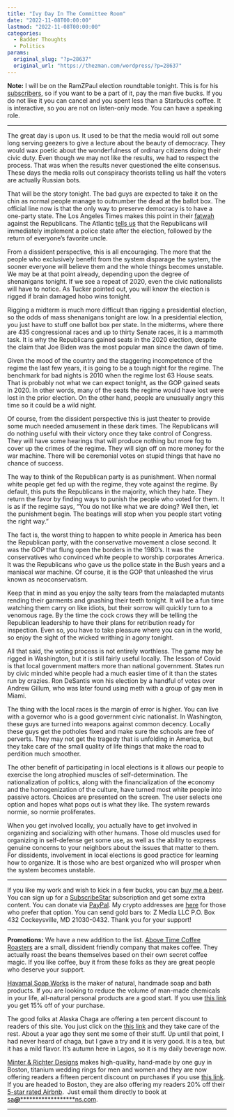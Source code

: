 ```yaml
---
title: "Ivy Day In The Committee Room"
date: "2022-11-08T00:00:00"
lastmod: "2022-11-08T00:00:00"
categories:
  - Badder Thoughts
  - Politics
params:
  original_slug: "?p=28637"
  original_url: "https://thezman.com/wordpress/?p=28637"
---
```


**Note:** I will be on the RamZPaul election roundtable tonight. This is
for his <a href="https://ramzpaul.gumroad.com/l/wfezh" rel="noopener"
target="_blank">subscribers</a>, so if you want to be a part of it, pay
the man five bucks. If you do not like it you can cancel and you spent
less than a Starbucks coffee. It is interactive, so you are not on
listen-only mode. You can have a speaking role.

------------------------------------------------------------------------

The great day is upon us. It used to be that the media would roll out
some long serving geezers to give a lecture about the beauty of
democracy. They would wax poetic about the wonderfulness of ordinary
citizens doing their civic duty. Even though we may not like the
results, we had to respect the process. That was when the results never
questioned the elite consensus. These days the media rolls out
conspiracy theorists telling us half the voters are actually Russian
bots.

That will be the story tonight. The bad guys are expected to take it on
the chin as normal people manage to outnumber the dead at the ballot
box. The official line now is that the only way to preserve democracy is
to have a one-party state. The Los Angeles Times makes this point in
their
[fatwah](https://www.msn.com/en-us/news/us/journalists-are-failing-americans-by-insisting-on-nonpartisanship-los-angeles-times-op-ed-writes/ar-AA13IuPi?ocid=msedgntp&cvid=be49e515faaf4f1bb00eab34004c2539)
against the Republicans. The Atlantic [tells
us](https://www.theatlantic.com/politics/archive/2022/11/gop-congress-2022-midterm-elections-rights/671996/)
that the Republicans will immediately implement a police state after the
election, followed by the return of everyone’s favorite uncle.

From a dissident perspective, this is all encouraging. The more that the
people who exclusively benefit from the system disparage the system, the
sooner everyone will believe them and the whole things becomes unstable.
We may be at that point already, depending upon the degree of
shenanigans tonight. If we see a repeat of 2020, even the civic
nationalists will have to notice. As Tucker pointed out, you will know
the election is rigged if brain damaged hobo wins tonight.

Rigging a midterm is much more difficult than rigging a presidential
election, so the odds of mass shenanigans tonight are low. In a
presidential election, you just have to stuff one ballot box per state.
In the midterms, where there are 435 congressional races and up to
thirty Senate races, it is a mammoth task. It is why the Republicans
gained seats in the 2020 election, despite the claim that Joe Biden was
the most popular man since the dawn of time.

Given the mood of the country and the staggering incompetence of the
regime the last few years, it is going to be a tough night for the
regime. The benchmark for bad nights is 2010 when the regime lost 63
House seats. That is probably not what we can expect tonight, as the GOP
gained seats in 2020. In other words, many of the seats the regime would
have lost were lost in the prior election. On the other hand, people are
unusually angry this time so it could be a wild night.

Of course, from the dissident perspective this is just theater to
provide some much needed amusement in these dark times. The Republicans
will do nothing useful with their victory once they take control of
Congress. They will have some hearings that will produce nothing but
more fog to cover up the crimes of the regime. They will sign off on
more money for the war machine. There will be ceremonial votes on stupid
things that have no chance of success.

The way to think of the Republican party is as punishment. When normal
white people get fed up with the regime, they vote against the regime.
By default, this puts the Republicans in the majority, which they hate.
They return the favor by finding ways to punish the people who voted for
them. It is as if the regime says, “You do not like what we are doing?
Well then, let the punishment begin. The beatings will stop when you
people start voting the right way.”

The fact is, the worst thing to happen to white people in America has
been the Republican party, with the conservative movement a close
second. It was the GOP that flung open the borders in the 1980’s. It was
the conservatives who convinced white people to worship corporates
America. It was the Republicans who gave us the police state in the Bush
years and a maniacal war machine. Of course, it is the GOP that
unleashed the virus known as neoconservatism.

Keep that in mind as you enjoy the salty tears from the maladapted
mutants rending their garments and gnashing their teeth tonight. It will
be a fun time watching them carry on like idiots, but their sorrow will
quickly turn to a venomous rage. By the time the cock crows they will be
telling the Republican leadership to have their plans for retribution
ready for inspection. Even so, you have to take pleasure where you can
in the world, so enjoy the sight of the wicked writhing in agony
tonight.

All that said, the voting process is not entirely worthless. The game
may be rigged in Washington, but it is still fairly useful locally. The
lesson of Covid is that local government matters more than national
government. States run by civic minded white people had a much easier
time of it than the states run by crazies. Ron DeSantis won his election
by a handful of votes over Andrew Gillum, who was later found using meth
with a group of gay men in Miami.

The thing with the local races is the margin of error is higher. You can
live with a governor who is a good government civic nationalist. In
Washington, these guys are turned into weapons against common decency.
Locally these guys get the potholes fixed and make sure the schools are
free of perverts. They may not get the tragedy that is unfolding in
America, but they take care of the small quality of life things that
make the road to perdition much smoother.

The other benefit of participating in local elections is it allows our
people to exercise the long atrophied muscles of self-determination. The
nationalization of politics, along with the financialization of the
economy and the homogenization of the culture, have turned most white
people into passive actors. Choices are presented on the screen. The
user selects one option and hopes what pops out is what they like. The
system rewards normie, so normie proliferates.

When you get involved locally, you actually have to get involved in
organizing and socializing with other humans. Those old muscles used for
organizing in self-defense get some use, as well as the ability to
express genuine concerns to your neighbors about the issues that matter
to them. For dissidents, involvement in local elections is good practice
for learning how to organize. It is those who are best organized who
will prosper when the system becomes unstable.

------------------------------------------------------------------------

If you like my work and wish to kick in a few bucks, you can
<a href="https://www.buymeacoffee.com/mujolulu" rel="noopener"
target="_blank">buy me a beer</a>. You can sign up for a
<a href="https://www.subscribestar.com/the-z-blog" rel="noopener"
target="_blank">SubscribeStar</a> subscription and get some extra
content. You can donate via <a
href="https://www.paypal.com/donate/?cmd=_s-xclick&amp;hosted_button_id=UDAS2Q8JYA6CN&amp;source=url"
rel="noopener" target="_blank">PayPal</a>. My crypto addresses are
<a href="https://thezman.com/wordpress/?page_id=22713" rel="noopener"
target="_blank">here</a> for those who prefer that option. You can send
gold bars to: Z Media LLC P.O. Box 432 Cockeysville, MD 21030-0432.
Thank you for your support!

------------------------------------------------------------------------

**Promotions:** We have a new addition to the list.
<a href="https://abovetimecoffee.com/" rel="noopener"
target="_blank">Above Time Coffee Roasters</a> are a small, dissident
friendly company that makes coffee. They actually roast the beans
themselves based on their own secret coffee magic. If you like coffee,
buy it from these folks as they are great people who deserve your
support.

<a href="https://havamalsoapworks.com/" rel="noopener"
target="_blank">Havamal Soap Works</a> is the maker of natural, handmade
soap and bath products. If you are looking to reduce the volume of
man-made chemicals in your life, all-natural personal products are a
good start. If you use
<a href="https://havamalsoapworks.com/discount/ZMAN" rel="noopener"
target="_blank">this link</a> you get 15% off of your purchase.

The good folks at Alaska Chaga are offering a ten percent discount to
readers of this site. You just click on the
<a href="https://alaskachaga.us/discount/ZMAN" rel="noopener noreferrer"
target="_blank">this link</a> and they take care of the rest. About a
year ago they sent me some of their stuff. Up until that point, I had
never heard of chaga, but I gave a try and it is very good. It is a tea,
but it has a mild flavor. It’s autumn here in Lagos, so it is my daily
beverage now.

<a href="https://www.minterandrichterdesigns.com/"
rel="noreferrer nofollow noopener" target="_blank">Minter &amp; Richter
Designs</a> makes high-quality, hand-made by one guy in Boston, titanium
wedding rings for men and women and they are now offering readers a
fifteen percent discount on purchases if you use
<a href="https://www.minterandrichterdesigns.com/discount/ZMAN"
rel="noreferrer nofollow noopener" target="_blank">this link</a>.
<span class="highlight"><span class="colour"><span class="font"><span class="size">If
you are headed to Boston, they are also offering my readers 20% off
their <a
href="https://www.airbnb.com/users/7988017/listings?user_id=7988017&amp;s=3"
rel="noopener noreferrer" target="_blank">5-star rated Airbnb</a>.  Just
email them directly to book at
<a href="mailto:sa***@*********************ns.com"
data-original-string="75ZVes09PaROHgIuiID6Tw==cb7pNHg3+rc50qf3ixOydNz24zEDnri+VirYUZKfPxKdetRyJ8B/r0aPFjSclXo8BEk"><span
class="apbct-email-encoder"
data-original-string="D7X2TB0qYXveNEUl5hFF5w==cb7P1FrEccbatzMU4oBaggb+DU6szsv4vierbhYC9ulz0B2r7cG1UBVdphwmDwpgnFy"
title="This contact has been encoded by Anti-Spam by CleanTalk. Click to decode. To finish the decoding make sure that JavaScript is enabled in your browser.">sa<span
class="apbct-blur">***</span>@<span
class="apbct-blur">*********************</span>ns.com</span></a>.</span></span></span></span>

------------------------------------------------------------------------

